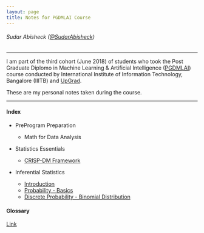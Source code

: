 ```yaml
---
layout: page
title: Notes for PGDMLAI Course
---
```


###### Sudar Abisheck ([@SudarAbisheck](https://twitter.com/SudarAbisheck))
---

I am part of the third cohort (June 2018) of students who took the Post Graduate Diplomo in Machine Learning & Artificial Intelligence ([PGDMLAI](https://upgrad.com/machine-learning-and-artificial-intelligence/)) course conducted by International Institute of Information Technology, Bangalore (IIITB) and [UpGrad](http://www.upgrad.com).

These are my personal notes taken during the course. 

---
#### Index

- PreProgram Preparation
    * Math for Data Analysis

- Statistics Essentials
    * [CRISP-DM Framework]({{site.url}}/pgdmlai-notes/statistics-essentials/crisp-dm/)

- Inferential Statistics
    * [Introduction]({{site.url}}/pgdmlai-notes/inferential-statistics/)
    * [Probability - Basics]({{site.url}}/pgdmlai-notes/inferential-statistics/basic-probability/)
    * [Discrete Probability - Binomial Distribution]({{site.url}}/pgdmlai-notes/inferential-statistics/discrete-probability/)


#### Glossary

[Link]({{site.url}}/pgdmlai-notes/glossary/)
